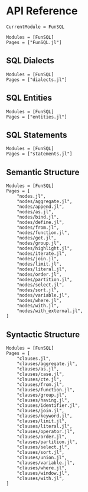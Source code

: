 # API Reference

```@meta
CurrentModule = FunSQL
```

```@autodocs
Modules = [FunSQL]
Pages = ["FunSQL.jl"]
```


## SQL Dialects

```@autodocs
Modules = [FunSQL]
Pages = ["dialects.jl"]
```

## SQL Entities

```@autodocs
Modules = [FunSQL]
Pages = ["entities.jl"]
```


## SQL Statements

```@autodocs
Modules = [FunSQL]
Pages = ["statements.jl"]
```


## Semantic Structure

```@autodocs
Modules = [FunSQL]
Pages = [
    "nodes.jl",
    "nodes/aggregate.jl",
    "nodes/append.jl",
    "nodes/as.jl",
    "nodes/bind.jl",
    "nodes/define.jl",
    "nodes/from.jl",
    "nodes/function.jl",
    "nodes/get.jl",
    "nodes/group.jl",
    "nodes/highlight.jl",
    "nodes/iterate.jl",
    "nodes/join.jl",
    "nodes/limit.jl",
    "nodes/literal.jl",
    "nodes/order.jl",
    "nodes/partition.jl",
    "nodes/select.jl",
    "nodes/sort.jl",
    "nodes/variable.jl",
    "nodes/where.jl",
    "nodes/with.jl",
    "nodes/with_external.jl",
]
```


## Syntactic Structure

```@autodocs
Modules = [FunSQL]
Pages = [
    "clauses.jl",
    "clauses/aggregate.jl",
    "clauses/as.jl",
    "clauses/case.jl",
    "clauses/cte.jl",
    "clauses/from.jl",
    "clauses/function.jl",
    "clauses/group.jl",
    "clauses/having.jl",
    "clauses/identifier.jl",
    "clauses/join.jl",
    "clauses/keyword.jl",
    "clauses/limit.jl",
    "clauses/literal.jl",
    "clauses/operator.jl",
    "clauses/order.jl",
    "clauses/partition.jl",
    "clauses/select.jl",
    "clauses/sort.jl",
    "clauses/union.jl",
    "clauses/variable.jl",
    "clauses/where.jl",
    "clauses/window.jl",
    "clauses/with.jl",
]
```

